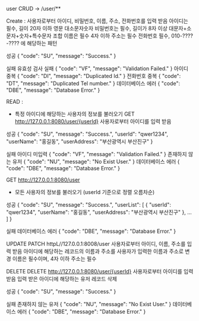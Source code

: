 user CRUD -> /user/**

Create :
사용자로부터 아이디, 비밀번호, 이름, 주소, 전화번호를 입력 받음
아이디는 필수, 길이 20자 이하 영문 대소문자숫자
비밀번호는 필수, 길이가 8자 이상 대문자+소문자+숫자+특수문자 조합
이름은 필수 4자 이하
주소는 필수
전화번호 필수, 010-????-???? 에 해당하는 패턴

성공
{
  "code": "SU",
  "message": "Success." 
}

실패
유효성 검사 실패
{
  "code": "VF",
  "message": "Validation Failed."
}
아이디 중복
{
  "code": "DI",
  "message": "Duplicated Id."
}
전화번호 중복
{
  "code": "DT",
  "message": "Duplicated Tel number."
}
데이터베이스 에러
{
  "code": "DBE",
  "message": "Database Error."
}

READ :
- 특정 아이디에 해당하는 사용자의 정보를 불러오기
GET http://127.0.0.1:8080/user/{userId}
사용자로부터 아이디를 입력 받음

성공
{
  "code": "SU",
  "message": "Success.",
  "userId": "qwer1234",
  "userName": "홍길동",
  "userAddress": "부산광역시 부산진구"
}

실패
아이디 미입력
{
  "code": "VF",
  "message": "Validation Failed."
}
존재하지 않는 유저
{
  "code": "NU",
  "message": "No Exist User."
}
데이터베이스 에러
{
  "code": "DBE",
  "message": "Database Error."
}

GET http://127.0.0.1:8080/user
- 모든 사용자의 정보를 불러오기 (userId 기준으로 정렬 오름차순)

성공
{
  "code": "SU",
  "message": "Success.",
  "userList": [
    {
      "userId": "qwer1234",
      "userName": "홍길동",
      "userAddress": "부산광역시 부산진구"
    }, ...
  ]
}

실패
데이터베이스 에러
{
  "code": "DBE",
  "message": "Database Error."
}

UPDATE
PATCH httpL//127.0.0.1:8008/user
사용자로부터 아이디, 이름, 주소를 입력 받음
아이디에 해당하는 레코드의 이름과 주소를 사용자가 입력한 이름과 주소로 변경
이름은 필수이며, 4자 이하
주소는 필수

DELETE
DELETE http://127.0.0.1:8080/user/{userId}
사용자로부터 아이디를 입력 받음
입력 받은 아이디에 해당하는 유저 레코드 삭제

성공
{
  "code": "SU",
  "message": "Success." 
}

실패
존재하지 않는 유저
{
  "code": "NU",
  "message": "No Exist User."
}
데이터베이스 에러
{
  "code": "DBE",
  "message": "Database Error."
}